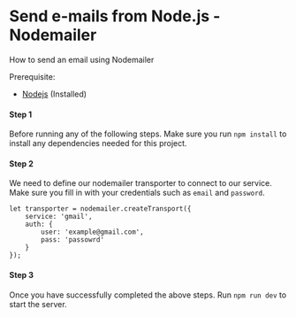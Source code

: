 

# Send e-mails from Node.js - Nodemailer

How to send an email using Nodemailer

Prerequisite:
- [Nodejs](https://nodejs.org/en/) (Installed)


#### Step 1
Before running any of the following steps. Make sure you run `npm install` to install any dependencies needed for this project. 


#### Step 2
We need to define our nodemailer transporter to connect to our service. Make sure you fill in with your credentials such as `email` and `password`.
```
let transporter = nodemailer.createTransport({
    service: 'gmail',
    auth: {
        user: 'example@gmail.com', 
        pass: 'passowrd'
    }
});
```

#### Step 3
Once you have successfully completed the above steps. Run `npm run dev` to start the server.
